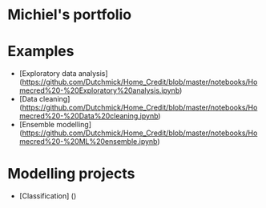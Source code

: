 # Michiel's portfolio


# Examples
- [Exploratory data analysis] (https://github.com/Dutchmick/Home_Credit/blob/master/notebooks/Homecred%20-%20Exploratory%20analysis.ipynb)
- [Data cleaning] (https://github.com/Dutchmick/Home_Credit/blob/master/notebooks/Homecred%20-%20Data%20cleaning.ipynb)
- [Ensemble modelling] (https://github.com/Dutchmick/Home_Credit/blob/master/notebooks/Homecred%20-%20ML%20ensemble.ipynb)

# Modelling projects
- [Classification] ()


